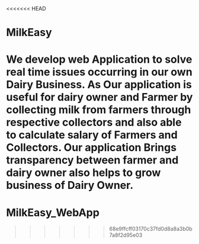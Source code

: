 <<<<<<< HEAD
# MilkEasy
We develop web Application to solve real time issues occurring in our own Dairy Business. As Our application is useful
for dairy owner and Farmer by collecting milk from farmers through respective collectors and also able to calculate
salary of Farmers and Collectors. Our application Brings transparency between farmer and dairy owner also helps
to grow business of Dairy Owner.
=======
# MilkEasy_WebApp
>>>>>>> 68e9ffcff03170c37fd0d8a8a3b0b7a8f2d95e03
